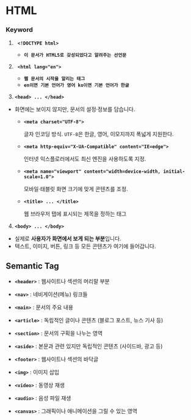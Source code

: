 <h1>HTML</h1>

<h3>Keyword</h3>

1. **` <!DOCTYPE html>`**
    - **`이 문서가 HTML5로 갖성되었다고 알려주는 선언문 `**
2. **` <html lang="en">`**
    - **`웹 문서의 시작을 알리는 태그`**
    - **`en이면 기본 언어가 영어 ko이면 기본 언어가 한글`**

3. **`<head> ... </head> `**

- 화면에는 보이지 않지만, 문서의 설정·정보를 담습니다.
    - **`<meta charset="UTF-8">`**
        
        글자 인코딩 방식. `UTF-8`은 한글, 영어, 이모지까지 폭넓게 지원한다.
        
    - **`<meta http-equiv="X-UA-Compatible" content="IE=edge">`**
        
        인터넷 익스플로러에서도 최신 엔진을 사용하도록 지정.
        
    - **`<meta name="viewport" content="width=device-width, initial-scale=1.0">`**
        
        모바일·태블릿 화면 크기에 맞게 콘텐츠를 조정.
        
    - **`<title> ... </title>`**
        
        웹 브라우저 탭에 표시되는 제목을 정하는 태그
        

4. **`<body> ... </body>`**

- 실제로 **사용자가 화면에서 보게 되는 부분**입니다.
- 텍스트, 이미지, 버튼, 링크 등 모든 콘텐츠가 여기에 들어갑니다.

<h2>Semantic Tag</h2>

- **`<header>`** : 웹사이트나 섹션의 머리말 부분
- **`<nav>`** : 네비게이션(메뉴) 링크들
- **`<main>`** : 문서의 주요 내용
- **`<article>`** : 독립적인 글이나 콘텐츠 (블로그 포스트, 뉴스 기사 등)
- **`<section>`** : 문서의 구획을 나누는 영역
- **`<aside>`** : 본문과 관련 있지만 독립적인 콘텐츠 (사이드바, 광고 등)
- **`<footer>`** : 웹사이트나 섹션의 바닥글

- **`<img>`** : 이미지 삽입
- **`<video>`** : 동영상 재생
- **`<audio>`** : 음성 파일 재생
- **`<canvas>`** : 그래픽이나 애니메이션을 그릴 수 있는 영역

